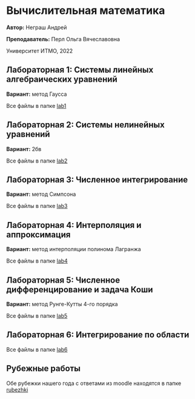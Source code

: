# Вычислительная математика
**Автор:** Неграш Андрей

**Преподаватель:** Перл Ольга Вячеславовна

Университет ИТМО, 2022

## Лабораторная 1: Системы линейных алгебраических уравнений

**Вариант:** метод Гаусса

Все файлы в папке [lab1](https://github.com/ANegrash/ITMO-all/tree/master/4%20Computational%20math/lab1)

## Лабораторная 2: Системы нелинейных уравнений

**Вариант:** 2бв

Все файлы в папке [lab2](https://github.com/ANegrash/ITMO-all/tree/master/4%20Computational%20math/lab2)

## Лабораторная 3: Численное интегрирование

**Вариант:** метод Симпсона

Все файлы в папке [lab3](https://github.com/ANegrash/ITMO-all/tree/master/4%20Computational%20math/lab3)

## Лабораторная 4: Интерполяция и аппроксимация

**Вариант:** метод интерполяции полинома Лагранжа

Все файлы в папке [lab4](https://github.com/ANegrash/ITMO-all/tree/master/4%20Computational%20math/lab4)

## Лабораторная 5: Численное дифференцирование и задача Коши

**Вариант:** метод Рунге-Кутты 4-го порядка

Все файлы в папке [lab5](https://github.com/ANegrash/ITMO-all/tree/master/4%20Computational%20math/lab5)

## Лабораторная 6: Интегрирование по области

Все файлы в папке [lab6](https://github.com/ANegrash/ITMO-all/tree/master/4%20Computational%20math/lab6)

## Рубежные работы

Обе рубежки нашего года с ответами из moodle находятся в папке [rubezhki](https://github.com/ANegrash/ITMO-all/tree/master/4%20Computational%20math/rubezhki)